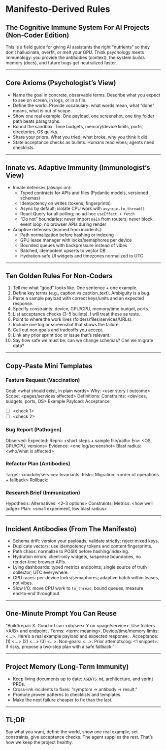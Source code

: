 # Manifesto‑Derived Rules
## The Cognitive Immune System For AI Projects (Non‑Coder Edition)

This is a field guide for giving AI assistants the right “nutrients” so they don’t hallucinate, overfit, or melt your GPU. Think psychology meets immunology: you provide the antibodies (context), the system builds memory (docs), and future bugs get neutralized faster.

---

## Core Axioms (Psychologist’s View)
- Name the goal in concrete, observable terms. Describe what you expect to see on screen, in logs, or in a file.
- Define the world. Provide vocabulary: what words mean, what “done” means, what is out of scope.
- Show one real example. One payload, one screenshot, one tiny folder path beats paragraphs.
- Bound the sandbox. Time budgets, memory/device limits, ports, directories, OS quirks.
- Share your priors. What you tried, what broke, why you think it did.
- State acceptance checks as bullets. Humans read vibes; agents need checklists.

---

## Innate vs. Adaptive Immunity (Immunologist’s View)
- Innate defenses (always on):
  - Typed contracts for APIs and files (Pydantic models, versioned schemas)
  - Idempotency on writes (tokens, fingerprints)
  - Async by default; isolate CPU work with `asyncio.to_thread()`
  - React Query for all polling; no ad‑hoc `useEffect + fetch`
  - “Do not” boundaries: never import `main` from routers; never block event loop; no browser APIs during render
- Adaptive defenses (learned from incidents):
  - Path normalization before hashing or indexing
  - GPU lease manager with locks/semaphores per device
  - Bounded queues with backpressure instead of vibes
  - Batched, idempotent upserts to vector DB
  - Hydration‑safe UI widgets and timezones normalized to UTC

---

## Ten Golden Rules For Non‑Coders
1) Tell me what “good” looks like. One sentence + one example.
2) Define key terms (e.g., caption vs caption_text). Ambiguity is a bug.
3) Paste a sample payload with correct keys/units and an expected response.
4) Specify constraints: device, GPU/CPU, memory/time budget, ports.
5) List acceptance checks (3–5 bullets). I will treat these as tests.
6) Point to where the work lives (folders/files/services/URLs).
7) Include one log or screenshot that shows the failure.
8) Call out non‑goals and tradeoffs you accept.
9) Link any prior sprint doc or issue that’s relevant.
10) Say how safe we must be: can we change schemas? Can we migrate data?

---

## Copy‑Paste Mini Templates

### Feature Request (Vaccination)
Goal: <what should exist, in plain words>
Why: <user story / outcome>
Scope: <pages/services affected>
Definitions: <domain terms and meanings>
Constraints: <devices, budgets, ports, OS>
Example Payload: <json snippet>
Acceptance:
- [ ] <check 1>
- [ ] <check 2>

### Bug Report (Pathogen)
Observed: <what you saw>
Expected: <what you wanted>
Repro: <short steps + sample file/path>
Env: <OS, GPU/CPU, versions>
Evidence: <one log/screenshot>
Blast radius: <who/what is affected>

### Refactor Plan (Antibodies)
Target: <module/service>
Invariants: <must not change>
Risks: <what might break>
Migration: <order of operations + fallback>
Rollback: <how to revert safely>

### Research Brief (Immunization)
Hypothesis: <what you think will help>
Alternatives: <2–3 options>
Constraints: <hard limits>
Metrics: <how we’ll judge>
Plan: <small experiment, low blast radius>

---

## Incident Antibodies (From The Manifesto)
- Schema drift: version your payloads; validate strictly; reject mixed keys.
- Duplicate vectors: use idempotency tokens and content fingerprints.
- Path chaos: normalize to POSIX before hashing/indexing.
- Hydration errors: client‑only widgets, suspense boundaries, no render‑time browser APIs.
- Lying dashboards: typed metrics endpoints; single source of truth collector; UTC everywhere.
- GPU races: per‑device locks/semaphores; adaptive batch within leases, not vibes.
- Slow I/O: move CPU work to `to_thread`, bound queues, measure end‑to‑end throughput.

---

## One‑Minute Prompt You Can Reuse

“Build/repair X. Good = I can <do/see> Y on <page/service>. Use folders <A/B> and endpoint <C>. Terms: <term: meaning>. Device/time/memory limits: <…>. Here’s a real example payload and expected response: <json>. Acceptance: (1) <…> (2) <…> (3) <…>. Non‑goals: <…>. Prior attempts/log: <1 snippet>. If risky, propose a two‑step plan with a safe fallback.”

---

## Project Memory (Long‑Term Immunity)
- Keep living documents up to date: `AGENTS.md`, architecture, and sprint PRDs.
- Cross‑link incidents to fixes: “symptom → antibody → result.”
- Promote proven patterns to checklists and templates.
- Make the next failure cheaper to fix than the last.

---

## TL;DR
Say what you want, define the world, show one real example, set constraints, give acceptance checks. The agent supplies the rest. That’s how we keep the project healthy.

